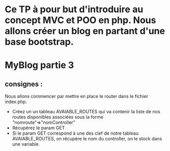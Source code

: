 # Ce TP à pour but d'introduire au concept MVC et POO en php. Nous allons créer un blog en partant d'une base bootstrap.

# MyBlog partie 3
## consignes : 
Nous allons commencer par mettre en place le router dans le fichier index.php.
- Créez un un tableau AVAIABLE_ROUTES qui va contenir la liste de nos routes disponibles associées sous la forme "nomroute"=>"nomController"
- Récupérez le param GET 
- Si le param GET correspond à une des clef de notre tableau AVAIABLE_ROUTES, on récupère le nom du controller, on le stock dans une variable.

    
